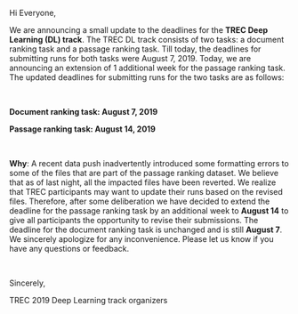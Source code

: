 
Hi Everyone,

We are announcing a small update to the deadlines for the **TREC Deep Learning (DL) track**.
The TREC DL track consists of two tasks: a document ranking task and a passage ranking task.
Till today, the deadlines for submitting runs for both tasks were August 7, 2019.
Today, we are announcing an extension of 1 additional week for the passage ranking task.
The updated deadlines for submitting runs for the two tasks are as follows:

<br/>

**Document ranking task: August 7, 2019**

**Passage ranking task: August 14, 2019**

<br/>


**Why**:
A recent data push inadvertently introduced some formatting errors to some of the files that are part of the passage ranking dataset.
We believe that as of last night, all the impacted files have been reverted.
We realize that TREC participants may want to update their runs based on the revised files.
Therefore, after some deliberation we have decided to extend the deadline for the passage ranking task by an additional week to **August 14** to give all participants the opportunity to revise their submissions.
The deadline for the document ranking task is unchanged and is still **August 7**.
We sincerely apologize for any inconvenience. Please let us know if you have any questions or feedback.

<br/>

Sincerely,

TREC 2019 Deep Learning track organizers
